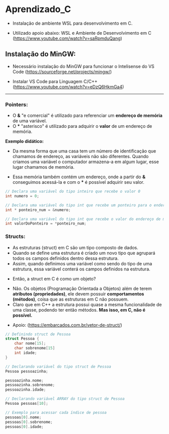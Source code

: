 # Aprendizado_C

* Instalação de ambiente WSL para desenvolvimento em C.

* Utilizado apoio abaixo:
WSL e Ambiente de Desenvolvimento em C
(https://www.youtube.com/watch?v=saRpmduQang)


## Instalação do MinGW:

* Necessário instalação do MinGW para funcionar o Intelisense do VS Code
(https://sourceforge.net/projects/mingw/)

* Instalar VS Code para Linguagem C/C++
(https://www.youtube.com/watch?v=eDzQ6HkmGa4)

-----

### Pointers:

- O **&** "e comercial" é utilizado para referenciar um **endereço de memória** de uma variável.
- O **\*** "asterisco" é utilizado para adquirir o **valor** de um endereço de memória.

**Exemplo didático:**
* Da mesma forma que uma casa tem um número de identificação que chamamos de endereço, as variáveis não são diferentes. Quando criamos uma variável o computador armazena-a em algum lugar, esse lugar chamamos de memória.

* Essa memória também contém um endereço, onde a partir do **&** conseguimos acessá-la e com o **\*** é possível adquirir seu valor.

```C
// Declara uma variável do tipo inteiro que recebe o valor 0
int numero = 0; 

// Declara uma variável do tipo int que recebe um ponteiro para o endereço de memória da variável "numero"
int * ponteiro_num = &numero;

// Declara uma variável do tipo int que recebe o valor do endereço de memória do ponteiro
int valorDoPonteiro = *ponteiro_num;
```

### Structs:

- As estruturas (struct) em C são um tipo composto de dados.
- Quando se define uma estrutura é criado um novo tipo que agrupará todos os campos definidos dentro dessa estrutura.
- Assim, quando definimos uma variável como sendo do tipo de uma estrutura, essa variável conterá os campos definidos na estrutura.

* Então, a struct em C é como um objeto?

- Não. Os objetos (Programação Orientada a Objetos) além de terem **atributos (propriedades)**, ele devem possuir **comportamentos (métodos)**, coisa que as estruturas em C não possuem.
- Claro que em C++ a estrutura possui quase a mesma funcionalidade de uma classe, podendo ter então métodos. **Mas isso, em C, não é possível.**

* Apoio: (https://embarcados.com.br/vetor-de-struct/)

```C
// Definindo struct de Pessoa
struct Pessoa {
    char nome[15];
    char sobrenome[15]
    int idade;
}

// Declarando variável do tipo struct de Pessoa
Pessoa pessoazinha;

pessoazinha.nome;
pessoazinha.sobrenome;
pessoazinha.idade;

// Declarando variável ARRAY do tipo struct de Pessoa
Pessoa pessoas[10];

// Exemplo para acessar cada índice de pessoa
pessoas[0].nome;
pessoas[0].sobrenome;
pessoas[0].idade;
```